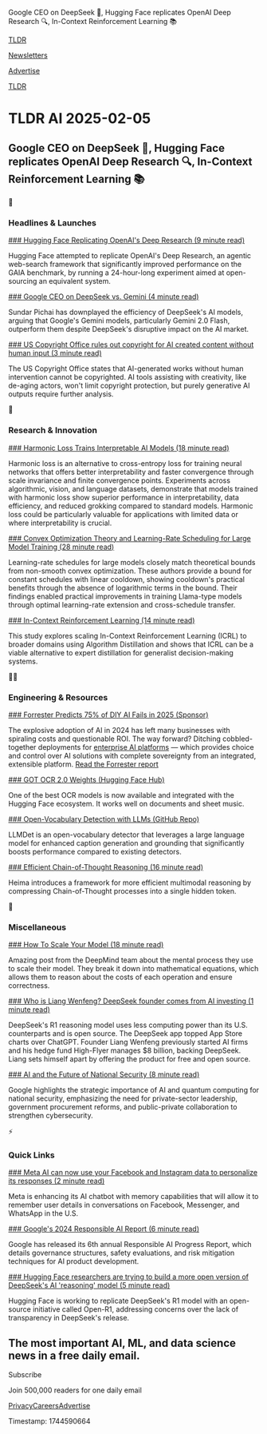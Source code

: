 Google CEO on DeepSeek 🤖, Hugging Face replicates OpenAI Deep Research 🔍, In-Context Reinforcement Learning 📚

[TLDR](/)

[Newsletters](/newsletters)

[Advertise](https://advertise.tldr.tech/)

[TLDR](/)

# TLDR AI 2025-02-05

## Google CEO on DeepSeek 🤖, Hugging Face replicates OpenAI Deep Research 🔍, In-Context Reinforcement Learning 📚

🚀

### Headlines & Launches

[### Hugging Face Replicating OpenAI's Deep Research (9 minute read)](https://huggingface.co/blog/open-deep-research?utm_source=tldrai)

Hugging Face attempted to replicate OpenAI's Deep Research, an agentic web-search framework that significantly improved performance on the GAIA benchmark, by running a 24-hour-long experiment aimed at open-sourcing an equivalent system.

[### Google CEO on DeepSeek vs. Gemini (4 minute read)](https://www.crn.com/news/ai/2025/google-q4-2024-earnings-ceo-pichai-says-deepseek-models-less-efficient-than-gemini-s?utm_source=tldrai)

Sundar Pichai has downplayed the efficiency of DeepSeek's AI models, arguing that Google's Gemini models, particularly Gemini 2.0 Flash, outperform them despite DeepSeek's disruptive impact on the AI market.

[### US Copyright Office rules out copyright for AI created content without human input (3 minute read)](https://www.techspot.com/news/106562-us-copyright-office-rules-out-copyright-ai-created.html?utm_source=tldrai)

The US Copyright Office states that AI-generated works without human intervention cannot be copyrighted. AI tools assisting with creativity, like de-aging actors, won't limit copyright protection, but purely generative AI outputs require further analysis.

🧠

### Research & Innovation

[### Harmonic Loss Trains Interpretable AI Models (18 minute read)](https://arxiv.org/abs/2502.01628?utm_source=tldrai)

Harmonic loss is an alternative to cross-entropy loss for training neural networks that offers better interpretability and faster convergence through scale invariance and finite convergence points. Experiments across algorithmic, vision, and language datasets, demonstrate that models trained with harmonic loss show superior performance in interpretability, data efficiency, and reduced grokking compared to standard models. Harmonic loss could be particularly valuable for applications with limited data or where interpretability is crucial.

[### Convex Optimization Theory and Learning-Rate Scheduling for Large Model Training (28 minute read)](https://arxiv.org/abs/2501.18965?utm_source=tldrai)

Learning-rate schedules for large models closely match theoretical bounds from non-smooth convex optimization. These authors provide a bound for constant schedules with linear cooldown, showing cooldown's practical benefits through the absence of logarithmic terms in the bound. Their findings enabled practical improvements in training Llama-type models through optimal learning-rate extension and cross-schedule transfer.

[### In-Context Reinforcement Learning (14 minute read)](https://arxiv.org/abs/2501.19400v1?utm_source=tldrai)

This study explores scaling In-Context Reinforcement Learning (ICRL) to broader domains using Algorithm Distillation and shows that ICRL can be a viable alternative to expert distillation for generalist decision-making systems.

👨‍💻

### Engineering & Resources

[### Forrester Predicts 75% of DIY AI Fails in 2025 (Sponsor)](https://more.suse.com/Forrester_Artificial_Intelligence_Predictions.html?utm_source=&amp;utm_medium=&amp;utm_campaign=2_0007061_Forrester_Artificial_Intelligence_Predictions_for_2025_us_2025153_en&amp;utm_term=TLDR)

The explosive adoption of AI in 2024 has left many businesses with spiraling costs and questionable ROI. The way forward? Ditching cobbled-together deployments for [enterprise AI platforms](https://more.suse.com/Forrester_Artificial_Intelligence_Predictions.html?utm_source=&utm_medium=&utm_campaign=2_0007061_Forrester_Artificial_Intelligence_Predictions_for_2025_us_2025153_en&utm_term=TLDR) — which provides choice and control over AI solutions with complete sovereignty from an integrated, extensible platform. [Read the Forrester report](https://more.suse.com/Forrester_Artificial_Intelligence_Predictions.html?utm_source=&utm_medium=&utm_campaign=2_0007061_Forrester_Artificial_Intelligence_Predictions_for_2025_us_2025153_en&utm_term=TLDR)

[### GOT OCR 2.0 Weights (Hugging Face Hub)](https://huggingface.co/stepfun-ai/GOT-OCR-2.0-hf?utm_source=tldrai)

One of the best OCR models is now available and integrated with the Hugging Face ecosystem. It works well on documents and sheet music.

[### Open-Vocabulary Detection with LLMs (GitHub Repo)](https://github.com/isee-laboratory/llmdet?utm_source=tldrai)

LLMDet is an open-vocabulary detector that leverages a large language model for enhanced caption generation and grounding that significantly boosts performance compared to existing detectors.

[### Efficient Chain-of-Thought Reasoning (16 minute read)](https://arxiv.org/abs/2501.19201v1?utm_source=tldrai)

Heima introduces a framework for more efficient multimodal reasoning by compressing Chain-of-Thought processes into a single hidden token.

🎁

### Miscellaneous

[### How To Scale Your Model (18 minute read)](https://jax-ml.github.io/scaling-book/?utm_source=tldrai)

Amazing post from the DeepMind team about the mental process they use to scale their model. They break it down into mathematical equations, which allows them to reason about the costs of each operation and ensure correctness.

[### Who is Liang Wenfeng? DeepSeek founder comes from AI investing (1 minute read)](https://techcrunch.com/2025/01/28/who-is-liang-wenfeng-deepseek-founder-comes-from-ai-investing/?utm_source=tldrai)

DeepSeek's R1 reasoning model uses less computing power than its U.S. counterparts and is open source. The DeepSeek app topped App Store charts over ChatGPT. Founder Liang Wenfeng previously started AI firms and his hedge fund High-Flyer manages $8 billion, backing DeepSeek. Liang sets himself apart by offering the product for free and open source.

[### AI and the Future of National Security (8 minute read)](https://blog.google/technology/safety-security/ai-and-the-future-of-national-security/?utm_source=tldrai)

Google highlights the strategic importance of AI and quantum computing for national security, emphasizing the need for private-sector leadership, government procurement reforms, and public-private collaboration to strengthen cybersecurity.

⚡️

### Quick Links

[### Meta AI can now use your Facebook and Instagram data to personalize its responses (2 minute read)](https://techcrunch.com/2025/01/27/meta-ai-can-now-use-your-facebook-and-instagram-data-to-personalize-its-responses/?utm_source=tldrai)

Meta is enhancing its AI chatbot with memory capabilities that will allow it to remember user details in conversations on Facebook, Messenger, and WhatsApp in the U.S.

[### Google's 2024 Responsible AI Report (6 minute read)](https://blog.google/technology/ai/responsible-ai-2024-report-ongoing-work/?utm_source=tldrai)

Google has released its 6th annual Responsible AI Progress Report, which details governance structures, safety evaluations, and risk mitigation techniques for AI product development.

[### Hugging Face researchers are trying to build a more open version of DeepSeek's AI 'reasoning' model (5 minute read)](https://techcrunch.com/2025/01/28/hugging-face-researchers-are-trying-to-build-a-more-open-version-of-deepseeks-ai-reasoning-model/?utm_source=tldrai)

Hugging Face is working to replicate DeepSeek's R1 model with an open-source initiative called Open-R1, addressing concerns over the lack of transparency in DeepSeek's release.

## The most important AI, ML, and data science news in a free daily email.

Subscribe

Join 500,000 readers for one daily email

[Privacy](/privacy)[Careers](https://jobs.ashbyhq.com/tldr.tech)[Advertise](/ai/advertise)

Timestamp: 1744590664
